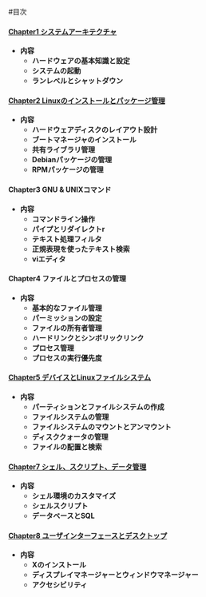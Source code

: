 #目次

####    [Chapter1 システムアーキテクチャ](https://github.com/yhidetoshi/Linux_Memo/tree/master/LPIC/Level1/chapter1#chapter1-システムアーキテクチャ/)
- **内容**
  - **ハードウェアの基本知識と設定**
  - **システムの起動**
  - **ランレベルとシャットダウン**


####    [Chapter2 Linuxのインストールとパッケージ管理](https://github.com/yhidetoshi/Linux_Memo/tree/master/LPIC/Level1/chapter2#chapter2-linuxのインストールとパッケージ管理)
- **内容**
  - **ハードウェアディスクのレイアウト設計**
  - **ブートマネージャのインストール**
  - **共有ライブラリ管理**
  - **Debianパッケージの管理**
  - **RPMパッケージの管理**


####    Chapter3 GNU & UNIXコマンド
- **内容**
  - **コマンドライン操作**
  - **パイプとリダイレクトr**
  - **テキスト処理フィルタ**
  - **正規表現を使ったテキスト検索**
  - **viエディタ**

####    Chapter4 ファイルとプロセスの管理
- **内容**
  - **基本的なファイル管理**
  - **パーミッションの設定**
  - **ファイルの所有者管理**
  - **ハードリンクとシンボリックリンク**
  - **プロセス管理**
  - **プロセスの実行優先度**
  
  
####    [Chapter5 デバイスとLinuxファイルシステム ](https://github.com/yhidetoshi/Linux_Memo/blob/master/LPIC/Level1/chapter5/README.md#chapter5-デバイスとlinuxファイルシステム)
- **内容**
  - **パーティションとファイルシステムの作成**
  - **ファイルシステムの管理**
  - **ファイルシステムのマウントとアンマウント**
  - **ディスククォータの管理**
  - **ファイルの配置と検索**


####    [Chapter7 シェル、スクリプト、データ管理 ](https://github.com/yhidetoshi/Linux_Memo/tree/master/LPIC/Level1/chapter7#chapter7-シェルスクリプトデータ管理-)
- **内容**
  - **シェル環境のカスタマイズ**
  - **シェルスクリプト**
  - **データベースとSQL**
  

####    [Chapter8  ユーザインターフェースとデスクトップ](https://github.com/yhidetoshi/Linux_Memo/tree/master/LPIC/Level1/chapter7#chapter7-シェルスクリプトデータ管理-)
- **内容**
  - **Xのインストール**
  - **ディスプレイマネージャーとウィンドウマネージャー**
  - **アクセシビリティ**


